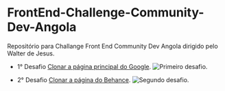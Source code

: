 # FrontEnd-Challenge-Community-Dev-Angola
 Repositório para Challange Front End Community Dev Angola dirigido pelo Walter de Jesus.

- 1° Desafio [Clonar a página principal do Google](https://github.com/stilviopedro/FrontEnd-Chellenge-Community-Dev-Angola/tree/master/01-P%C3%A1gina-Inicial-do-Google).
![Primeiro desafio](https://github.com/stilviopedro/FrontEnd-Chellenge-Community-Dev-Angola/blob/master/01-P%C3%A1gina-Inicial-do-Google/desafio.png).

- 2° Desafio [Clonar a página do Behance](https://github.com/stilviopedro/FrontEnd-Chellenge-Community-Dev-Angola/tree/master/02-Adobe-Bahance).
![Segundo desafio](https://github.com/stilviopedro/FrontEnd-Chellenge-Community-Dev-Angola/blob/master/02-Adobe-Bahance/desafio.png).
